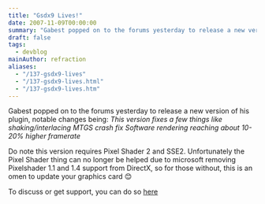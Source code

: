 ```yaml
---
title: "Gsdx9 Lives!"
date: 2007-11-09T00:00:00
summary: "Gabest popped on to the forums yesterday to release a new version of his plugin"
draft: false
tags:
  - devblog
mainAuthor: refraction
aliases:
  - "/137-gsdx9-lives"
  - "/137-gsdx9-lives.html"
  - "/137-gsdx9-lives.htm"
---
```


Gabest popped on to the forums yesterday to release a new version of his
plugin, notable changes being:
*This version fixes a few things like shaking/interlacing
MTGS crash fix
Software rendering reaching about 10-20% higher framerate*

Do note this version requires Pixel Shader 2 and SSE2. Unfortunately the
Pixel Shader thing can no longer be helped due to microsoft removing
Pixelshader 1.1 and 1.4 support from DirectX, so for those without, this
is an omen to update your graphics card
😊

To discuss or get support, you can do so [here](http://forums.pcsx2.net/Thread-GSdx)
